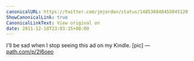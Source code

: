 ```yaml
---
canonicalURL: https://twitter.com/jmjordan/status/148538848455045120
ShowCanonicalLink: true
CanonicalLinkText: View original on
date: 2011-12-18T23:03:15+00:00
---
```

I'll be sad when I stop seeing this ad on my Kindle. [pic] — [path.com/p/2I6oeo](http://path.com/p/2I6oeo)
